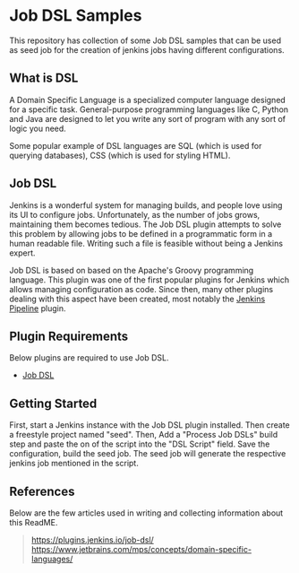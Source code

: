 # Job DSL Samples
This repository has collection of some Job DSL samples that can be used as seed job for the creation of jenkins jobs having different configurations.

## What is DSL
A Domain Specific Language is a specialized computer language designed for a specific task. General-purpose programming languages like C, Python and Java are designed to let you write any sort of program with any sort of logic you need.

Some popular example of DSL languages are SQL (which is used for querying databases), CSS (which is used for styling HTML).

## Job DSL
Jenkins is a wonderful system for managing builds, and people love using its UI to configure jobs. Unfortunately, as the number of jobs grows, maintaining them becomes tedious. The Job DSL plugin attempts to solve this problem by allowing jobs to be defined in a programmatic form in a human readable file. Writing such a file is feasible without being a Jenkins expert.

Job DSL is based on based on the Apache's Groovy programming language. This plugin was one of the first popular plugins for Jenkins which allows managing configuration as code. Since then, many other plugins dealing with this aspect have been created, most notably the [Jenkins Pipeline](https://www.jenkins.io/doc/book/pipeline/) plugin.

## Plugin Requirements
Below plugins are required to use Job DSL.
* [Job DSL](https://plugins.jenkins.io/job-dsl/)

## Getting Started
First, start a Jenkins instance with the Job DSL plugin installed. Then create a freestyle project named "seed". Then, Add a "Process Job DSLs" build step and paste the on of the script into the "DSL Script" field. Save the configuration, build the seed job. The seed job will generate the respective jenkins job mentioned in the script.

## References
Below are the few articles used in writing and collecting information about this ReadME.

> https://plugins.jenkins.io/job-dsl/
> https://www.jetbrains.com/mps/concepts/domain-specific-languages/